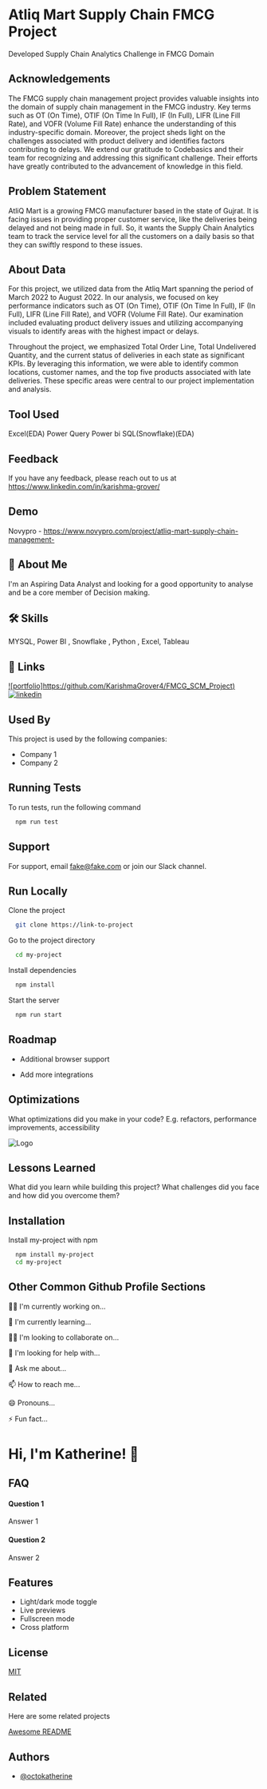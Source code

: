 
# Atliq Mart Supply Chain FMCG Project

Developed Supply Chain Analytics Challenge in FMCG Domain



## Acknowledgements

The FMCG supply chain management project provides valuable insights into the domain of supply chain management in the FMCG industry. Key terms such as OT (On Time), OTIF (On Time In Full), IF (In Full), LIFR (Line Fill Rate), and VOFR (Volume Fill Rate) enhance the understanding of this industry-specific domain. Moreover, the project sheds light on the challenges associated with product delivery and identifies factors contributing to delays. We extend our gratitude to Codebasics and their team for recognizing and addressing this significant challenge. Their efforts have greatly contributed to the advancement of knowledge in this field.
## Problem Statement

AtliQ Mart is a growing FMCG manufacturer based in the state of Gujrat. It is facing issues in providing proper customer service, like the deliveries being delayed and not being made in full. So, it wants the Supply Chain Analytics team to track the service level for all the customers on a daily basis so that they can swiftly respond to these issues. 
## About Data

For this project, we utilized data from the Atliq Mart spanning the period of March 2022 to August 2022. In our analysis, we focused on key performance indicators such as OT (On Time), OTIF (On Time In Full), IF (In Full), LIFR (Line Fill Rate), and VOFR (Volume Fill Rate). Our examination included evaluating product delivery issues and utilizing accompanying visuals to identify areas with the highest impact or delays.

Throughout the project, we emphasized Total Order Line, Total Undelivered Quantity, and the current status of deliveries in each state as significant KPIs. By leveraging this information, we were able to identify common locations, customer names, and the top five products associated with late deliveries. These specific areas were central to our project implementation and analysis.
## Tool Used
 
 Excel(EDA)
 Power Query
 Power bi
 SQL(Snowflake)(EDA)
## Feedback

If you have any feedback, please reach out to us at https://www.linkedin.com/in/karishma-grover/

## Demo

Novypro - https://www.novypro.com/project/atliq-mart-supply-chain-management-




## 🚀 About Me

I'm an Aspiring Data Analyst and looking for a good opportunity to analyse and be a core member of Decision making.


## 🛠 Skills

MYSQL, Power BI , Snowflake , Python , Excel, Tableau


## 🔗 Links
[![portfolio]https://github.com/KarishmaGrover4/FMCG_SCM_Project)](https://github.com/KarishmaGrover4/)
[![linkedin](https://th.bing.com/th/id/R.d86a02cea4314ad84a6f8562d888daba?rik=7boInzS2mqO%2b%2bQ&riu=http%3a%2f%2fwww.newdesignfile.com%2fpostpic%2f2016%2f05%2flinkedin-logo-icon_398944.png&ehk=1ZK%2f%2b1Td3SF2PBvK6I32niBwp4512xV0%2bdDl1POzRcA%3d&risl=&pid=ImgRaw&r=0)](https://linkedin.com/in/karishma-grover)


## Used By

This project is used by the following companies:

- Company 1
- Company 2


## Running Tests

To run tests, run the following command

```bash
  npm run test
```


## Support

For support, email fake@fake.com or join our Slack channel.


## Run Locally

Clone the project

```bash
  git clone https://link-to-project
```

Go to the project directory

```bash
  cd my-project
```

Install dependencies

```bash
  npm install
```

Start the server

```bash
  npm run start
```


## Roadmap

- Additional browser support

- Add more integrations


## Optimizations

What optimizations did you make in your code? E.g. refactors, performance improvements, accessibility


![Logo](https://dev-to-uploads.s3.amazonaws.com/uploads/articles/th5xamgrr6se0x5ro4g6.png)


## Lessons Learned

What did you learn while building this project? What challenges did you face and how did you overcome them?


## Installation

Install my-project with npm

```bash
  npm install my-project
  cd my-project
```
    
## Other Common Github Profile Sections
👩‍💻 I'm currently working on...

🧠 I'm currently learning...

👯‍♀️ I'm looking to collaborate on...

🤔 I'm looking for help with...

💬 Ask me about...

📫 How to reach me...

😄 Pronouns...

⚡️ Fun fact...


# Hi, I'm Katherine! 👋


## FAQ

#### Question 1

Answer 1

#### Question 2

Answer 2


## Features

- Light/dark mode toggle
- Live previews
- Fullscreen mode
- Cross platform


## License

[MIT](https://choosealicense.com/licenses/mit/)


## Related

Here are some related projects

[Awesome README](https://github.com/matiassingers/awesome-readme)


## Authors

- [@octokatherine](https://www.github.com/octokatherine)


